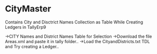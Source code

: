 # CityMaster
Contains City and Disctrict Names Collection as Table  While Creating Ledgers in TallyErp9


->CITY Names and District Names Table for Selection
->Download the file  Areas.xml and paste it in tally folder..
->Load the CityandDistricts.txt TDL and Try creating a Ledger..
